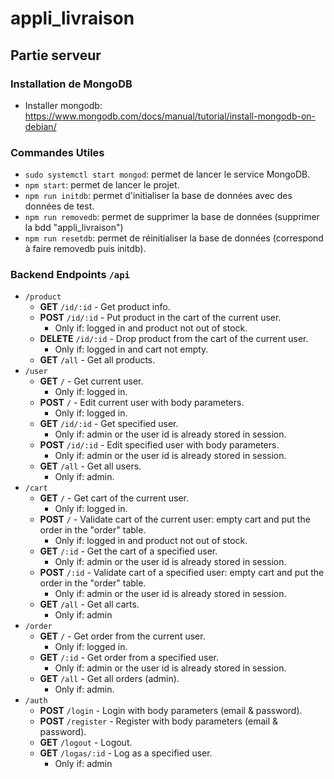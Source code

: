 # appli_livraison

## Partie serveur

### Installation de MongoDB

-   Installer mongodb: https://www.mongodb.com/docs/manual/tutorial/install-mongodb-on-debian/

### Commandes Utiles

-   `sudo systemctl start mongod`: permet de lancer le service MongoDB.
-   `npm start`: permet de lancer le projet.
-   `npm run initdb`: permet d'initialiser la base de données avec des données de test.
-   `npm run removedb`: permet de supprimer la base de données (supprimer la bdd "appli_livraison")
-   `npm run resetdb`: permet de réinitialiser la base de données (correspond à faire removedb puis initdb).

### Backend Endpoints `/api`

-   `/product`
    -   **GET** `/id/:id` - Get product info.
    -   **POST** `/id/:id` - Put product in the cart of the current user.
        -   Only if: logged in and product not out of stock.
    -   **DELETE** `/id/:id` - Drop product from the cart of the current user.
        -   Only if: logged in and cart not empty.
    -   **GET** `/all` - Get all products.
-   `/user`
    -   **GET** `/` - Get current user.
        -   Only if: logged in.
    -   **POST** `/` - Edit current user with body parameters.
        -   Only if: logged in.
    -   **GET** `/id/:id` - Get specified user.
        -   Only if: admin or the user id is already stored in session.
    -   **POST** `/id/:id` - Edit specified user with body parameters.
        -   Only if: admin or the user id is already stored in session.
    -   **GET** `/all` - Get all users.
        -   Only if: admin.
-   `/cart`
    -   **GET** `/` - Get cart of the current user.
        -   Only if: logged in.
    -   **POST** `/` - Validate cart of the current user: empty cart and put the order in the "order" table.
        -   Only if: logged in and product not out of stock.
    -   **GET** `/:id` - Get the cart of a specified user.
        -   Only if: admin or the user id is already stored in session.
    -   **POST** `/:id` - Validate cart of a specified user: empty cart and put the order in the "order" table.
        -   Only if: admin or the user id is already stored in session.
    -   **GET** `/all` - Get all carts.
        -   Only if: admin
-   `/order`
    -   **GET** `/` - Get order from the current user.
        -   Only if: logged in.
    -   **GET** `/:id` - Get order from a specified user.
        -   Only if: admin or the user id is already stored in session.
    -   **GET** `/all` - Get all orders (admin).
        -   Only if: admin.
-   `/auth`
    -   **POST** `/login` - Login with body parameters (email & password).
    -   **POST** `/register` - Register with body parameters (email & password).
    -   **GET** `/logout` - Logout.
    -   **GET** `/logas/:id` - Log as a specified user.
        -   Only if: admin
